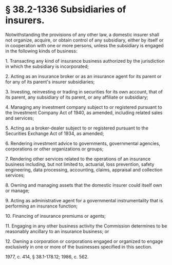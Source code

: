 # § 38.2-1336 Subsidiaries of insurers.

<p>Notwithstanding the provisions of any other law, a domestic insurer shall not organize, acquire, or obtain control of any subsidiary, either by itself or in cooperation with one or more persons, unless the subsidiary is engaged in the following kinds of business:</p><p>1. Transacting any kind of insurance business authorized by the jurisdiction in which the subsidiary is incorporated;</p><p>2. Acting as an insurance broker or as an insurance agent for its parent or for any of its parent's insurer subsidiaries;</p><p>3. Investing, reinvesting or trading in securities for its own account, that of its parent, any subsidiary of its parent, or any affiliate or subsidiary;</p><p>4. Managing any investment company subject to or registered pursuant to the Investment Company Act of 1940, as amended, including related sales and services;</p><p>5. Acting as a broker-dealer subject to or registered pursuant to the Securities Exchange Act of 1934, as amended;</p><p>6. Rendering investment advice to governments, governmental agencies, corporations or other organizations or groups;</p><p>7. Rendering other services related to the operations of an insurance business including, but not limited to, actuarial, loss prevention, safety engineering, data processing, accounting, claims, appraisal and collection services;</p><p>8. Owning and managing assets that the domestic insurer could itself own or manage;</p><p>9. Acting as administrative agent for a governmental instrumentality that is performing an insurance function;</p><p>10. Financing of insurance premiums or agents;</p><p>11. Engaging in any other business activity the Commission determines to be reasonably ancillary to an insurance business; or</p><p>12. Owning a corporation or corporations engaged or organized to engage exclusively in one or more of the businesses specified in this section.</p><p>1977, c. 414, § 38.1-178.12; 1986, c. 562.</p>